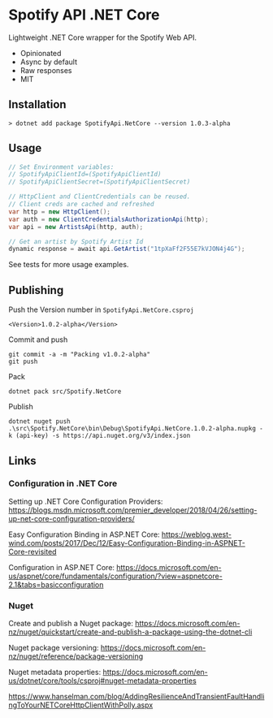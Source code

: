 # Spotify API .NET Core

Lightweight .NET Core wrapper for the Spotify Web API.

* Opinionated
* Async by default
* Raw responses
* MIT

## Installation

    > dotnet add package SpotifyApi.NetCore --version 1.0.3-alpha

## Usage

```csharp
// Set Environment variables:
// SpotifyApiClientId=(SpotifyApiClientId)
// SpotifyApiClientSecret=(SpotifyApiClientSecret)

// HttpClient and ClientCredentials can be reused. 
// Client creds are cached and refreshed
var http = new HttpClient();
var auth = new ClientCredentialsAuthorizationApi(http);
var api = new ArtistsApi(http, auth);

// Get an artist by Spotify Artist Id
dynamic response = await api.GetArtist("1tpXaFf2F55E7kVJON4j4G");
```

See tests for more usage examples.

## Publishing

Push the Version number in `SpotifyApi.NetCore.csproj`

    <Version>1.0.2-alpha</Version>

Commit and push

    git commit -a -m "Packing v1.0.2-alpha"
    git push

Pack

    dotnet pack src/Spotify.NetCore

Publish

    dotnet nuget push .\src\Spotify.NetCore\bin\Debug\SpotifyApi.NetCore.1.0.2-alpha.nupkg -k (api-key) -s https://api.nuget.org/v3/index.json

## Links

### Configuration in .NET Core

Setting up .NET Core Configuration Providers: <https://blogs.msdn.microsoft.com/premier_developer/2018/04/26/setting-up-net-core-configuration-providers/>

Easy Configuration Binding in ASP.NET Core: <https://weblog.west-wind.com/posts/2017/Dec/12/Easy-Configuration-Binding-in-ASPNET-Core-revisited>

Configuration in ASP.NET Core: <https://docs.microsoft.com/en-us/aspnet/core/fundamentals/configuration/?view=aspnetcore-2.1&tabs=basicconfiguration>

### Nuget

Create and publish a Nuget package: <https://docs.microsoft.com/en-nz/nuget/quickstart/create-and-publish-a-package-using-the-dotnet-cli>

Nuget package versioning: <https://docs.microsoft.com/en-nz/nuget/reference/package-versioning>

Nuget metadata properties: <https://docs.microsoft.com/en-us/dotnet/core/tools/csproj#nuget-metadata-properties>

<https://www.hanselman.com/blog/AddingResilienceAndTransientFaultHandlingToYourNETCoreHttpClientWithPolly.aspx>